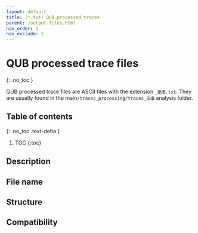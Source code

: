 ```yaml
---
layout: default
title: (*.txt) QUB processed traces
parent: /output-files.html
nav_order: 1
nav_exclude: 1
---
```



# QUB processed trace files
{: .no_toc }

QUB processed trace files are ASCII files with the extension `_QUB.txt`. They are usually found in the main`/traces_processing/traces_QUB` analysis folder.

## Table of contents
{: .no_toc .text-delta }

1. TOC
{:toc}

## Description

## File name

## Structure

## Compatibility